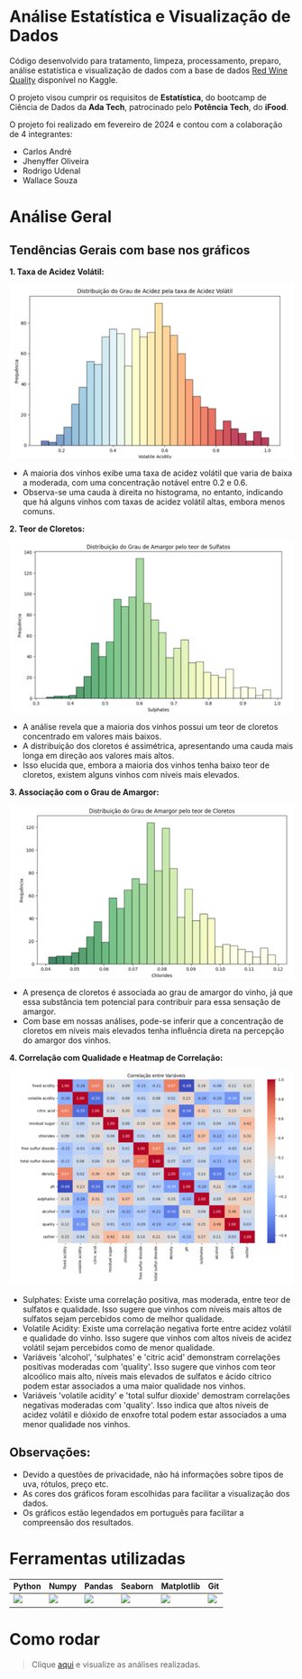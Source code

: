 ﻿# Análise Estatística e Visualização de Dados 
Código desenvolvido para tratamento, limpeza, processamento, preparo, análise estatística e visualização de dados com a base de dados [Red Wine Quality](https://www.kaggle.com/datasets/uciml/red-wine-quality-cortez-et-al-2009) disponível no Kaggle. 

O projeto visou cumprir os requisitos de **Estatística**, do bootcamp de Ciência de Dados da **Ada Tech**, patrocinado pelo **Potência Tech**, do **iFood**. 


O projeto foi realizado em fevereiro de 2024 e contou com a colaboração de 4 integrantes:
* Carlos André
* Jhenyffer Oliveira
* Rodrigo Udenal
* Wallace Souza

# Análise Geral

## Tendências Gerais com base nos gráficos

**1. Taxa de Acidez Volátil:**

![Gráfico 1](graficos/1.png)

+ A maioria dos vinhos exibe uma taxa de acidez volátil que varia de baixa a moderada, com uma concentração notável entre 0.2 e 0.6.
+ Observa-se uma cauda à direita no histograma, no entanto, indicando que há alguns vinhos com taxas de acidez volátil altas, embora menos comuns.


**2. Teor de Cloretos:**

![Gráfico 2](graficos/2.png)

+ A análise revela que a maioria dos vinhos possui um teor de cloretos concentrado em valores mais baixos.
+ A distribuição dos cloretos é assimétrica, apresentando uma cauda mais longa em direção aos valores mais altos.
+ Isso elucida que, embora a maioria dos vinhos tenha baixo teor de cloretos, existem alguns vinhos com níveis mais elevados.


**3. Associação com o Grau de Amargor:**

![Gráfico 3](graficos/3.png)

+ A presença de cloretos é associada ao grau de amargor do vinho, já que essa substância tem potencial para contribuir para essa sensação de amargor.
+ Com base em nossas análises, pode-se inferir que a concentração de cloretos em níveis mais elevados tenha influência direta na percepção do amargor dos vinhos.


**4. Correlação com Qualidade e Heatmap de Correlação:**

![Gráfico 4](graficos/4.png)

+ Sulphates: Existe uma correlação positiva, mas moderada, entre teor de sulfatos e qualidade. Isso sugere que vinhos com níveis mais altos de sulfatos sejam percebidos como de melhor qualidade.
+ Volatile Acidity: Existe uma correlação negativa forte entre acidez volátil e qualidade do vinho. Isso sugere que vinhos com altos níveis de acidez volátil sejam percebidos como de menor qualidade.
+ Variáveis 'alcohol', 'sulphates' e 'citric acid' demonstram correlações positivas moderadas com 'quality'. Isso sugere que vinhos com teor alcoólico mais alto, níveis mais elevados de sulfatos e ácido cítrico podem estar associados a uma maior qualidade nos vinhos.
+ Variáveis 'volatile acidity' e 'total sulfur dioxide' demostram correlações negativas moderadas com 'quality'. Isso indica que altos níveis de acidez volátil e dióxido de enxofre total podem estar associados a uma menor qualidade nos vinhos.

## Observações:
+ Devido a questões de privacidade, não há informações sobre tipos de uva, rótulos, preço etc.
+ As cores dos gráficos foram escolhidas para facilitar a visualização dos dados.
+ Os gráficos estão legendados em português para facilitar a compreensão dos resultados.


# Ferramentas utilizadas

| Python | Numpy | Pandas | Seaborn | Matplotlib | Git | 
| ------ | ----- | ------ | ------- | ---------- | --- | 
| <img src="https://s3.dualstack.us-east-2.amazonaws.com/pythondotorg-assets/media/files/python-logo-only.svg" width="100"> | <img src="https://www.svgrepo.com/show/354127/numpy.svg" width="100"> | <img src="https://upload.wikimedia.org/wikipedia/commons/2/22/Pandas_mark.svg" width="100"> |<img src="https://seaborn.pydata.org/_images/logo-mark-lightbg.svg" width="130"> | <img src="https://upload.wikimedia.org/wikipedia/commons/8/84/Matplotlib_icon.svg" width="110"> | <img src="https://git-scm.com/images/logos/downloads/Git-Icon-1788C.svg" width="100"> |

# Como rodar

> Clique [aqui](https://github.com/JhenyfferOliveira/Projeto-Estatistica-Ada/blob/main/wine_analysis.ipynb) e visualize as análises realizadas.
